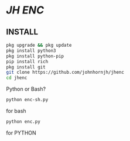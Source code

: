 # _JH ENC_

## INSTALL
```bash
pkg upgrade && pkg update
pkg install python3
pkg install python-pip
pip install rich
pkg install git
git clone https://github.com/johnhornjh/jhenc
cd jhenc
```

Python or Bash?
```bash
python enc-sh.py
```
for bash

```bash
python enc.py
```
for PYTHON
